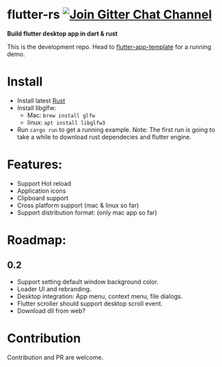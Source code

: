 # flutter-rs [![Join Gitter Chat Channel](https://badges.gitter.im/flutter-rs/community.svg)](https://gitter.im/flutter-rs/community?utm_source=badge&utm_medium=badge&utm_campaign=pr-badge&utm_content=badge)

**Build flutter desktop app in dart & rust**

This is the development repo. Head to [flutter-app-template](https://github.com/gliheng/flutter-app-template) for a running demo.

# Install
- Install latest [Rust](https://www.rust-lang.org)
- Install libglfw:
    - Mac: `brew install glfw`
    - linux: `apt install libglfw3`
- Run `cargo run` to get a running example.
    Note: The first run is going to take a while to download rust dependecies and flutter engine.


# Features:
- Support Hot reload
- Application icons
- Clipboard support
- Cross platform support (mac & linux so far)
- Support distribution format: (only mac app so far)

# Roadmap:

## 0.2
- Support setting default window background color.
- Loader UI and rebranding.
- Desktop integration: App menu, context menu, file dialogs.
- Flutter scroller should support desktop scroll event.
- Download dll from web?

# Contribution
Contribution and PR are welcome.